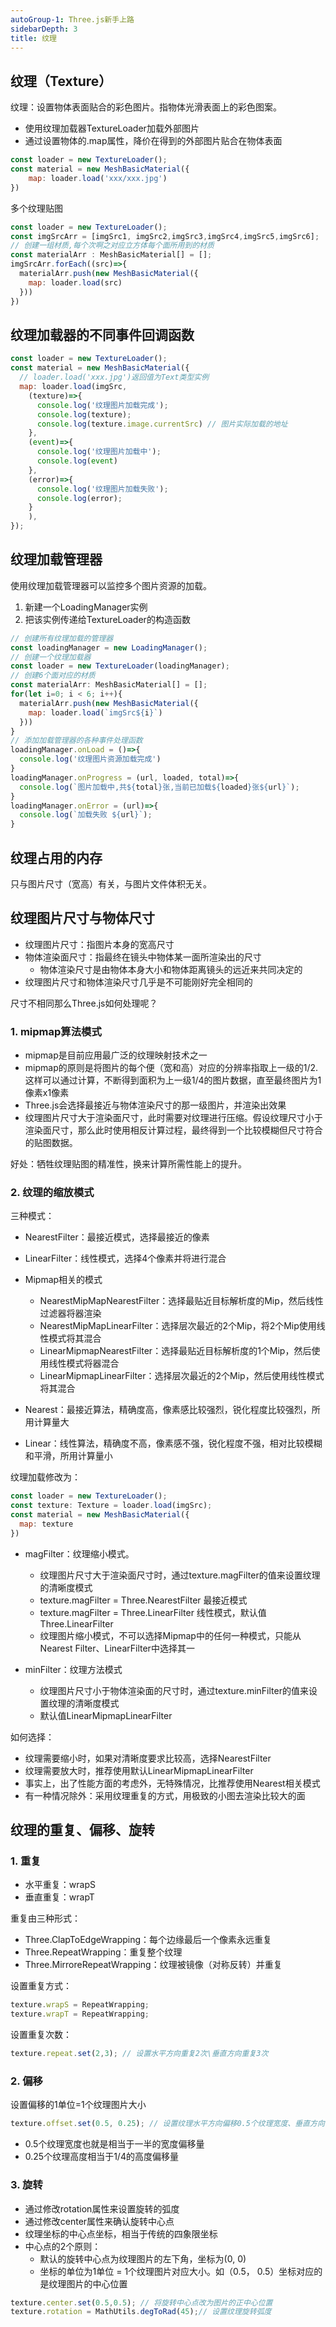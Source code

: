 ```yaml
---
autoGroup-1: Three.js新手上路
sidebarDepth: 3
title: 纹理
---
```


## 纹理（Texture）

纹理：设置物体表面贴合的彩色图片。指物体光滑表面上的彩色图案。
- 使用纹理加载器TextureLoader加载外部图片
- 通过设置物体的.map属性，降价在得到的外部图片贴合在物体表面

```javascript
const loader = new TextureLoader();
const material = new MeshBasicMaterial({
    map: loader.load('xxx/xxx.jpg')
})
```

多个纹理贴图

```javascript
const loader = new TextureLoader();
const imgSrcArr = [imgSrc1, imgSrc2,imgSrc3,imgSrc4,imgSrc5,imgSrc6];
// 创建一组材质,每个次啊之对应立方体每个面所用到的材质
const materialArr : MeshBasicMaterial[] = [];
imgSrcArr.forEach((src)=>{
  materialArr.push(new MeshBasicMaterial({
    map: loader.load(src)
  }))
})
```

## 纹理加载器的不同事件回调函数

```javascript
const loader = new TextureLoader();
const material = new MeshBasicMaterial({
  // loader.load('xxx.jpg')返回值为Text类型实例
  map: loader.load(imgSrc,
    (texture)=>{
      console.log('纹理图片加载完成');
      console.log(texture);
      console.log(texture.image.currentSrc) // 图片实际加载的地址
    },
    (event)=>{
      console.log('纹理图片加载中');
      console.log(event)
    },
    (error)=>{
      console.log('纹理图片加载失败');
      console.log(error);
    }
    ),
});
```

## 纹理加载管理器

使用纹理加载管理器可以监控多个图片资源的加载。

1. 新建一个LoadingManager实例
2. 把该实例传递给TextureLoader的构造函数

```javascript
// 创建所有纹理加载的管理器
const loadingManager = new LoadingManager();
// 创建一个纹理加载器
const loader = new TextureLoader(loadingManager);
// 创建6个面对应的材质
const materialArr: MeshBasicMaterial[] = [];
for(let i=0; i < 6; i++){
  materialArr.push(new MeshBasicMaterial({
    map: loader.load(`imgSrc${i}`)
  }))
}
// 添加加载管理器的各种事件处理函数
loadingManager.onLoad = ()=>{
  console.log('纹理图片资源加载完成')
}
loadingManager.onProgress = (url, loaded, total)=>{
  console.log(`图片加载中,共${total}张,当前已加载${loaded}张${url}`);
}
loadingManager.onError = (url)=>{
  console.log(`加载失败 ${url}`);
}
```

## 纹理占用的内存

只与图片尺寸（宽高）有关，与图片文件体积无关。

## 纹理图片尺寸与物体尺寸

- 纹理图片尺寸：指图片本身的宽高尺寸
- 物体渲染面尺寸：指最终在镜头中物体某一面所渲染出的尺寸
  - 物体渲染尺寸是由物体本身大小和物体距离镜头的远近来共同决定的
- 纹理图片尺寸和物体渲染尺寸几乎是不可能刚好完全相同的

尺寸不相同那么Three.js如何处理呢？

### 1. mipmap算法模式

- mipmap是目前应用最广泛的纹理映射技术之一
- mipmap的原则是将图片的每个便（宽和高）对应的分辨率指取上一级的1/2.这样可以通过计算，不断得到面积为上一级1/4的图片数据，直至最终图片为1像素x1像素
- Three.js会选择最接近与物体渲染尺寸的那一级图片，并渲染出效果
- 纹理图片尺寸大于渲染面尺寸，此时需要对纹理进行压缩。假设纹理尺寸小于渲染面尺寸，那么此时使用相反计算过程，最终得到一个比较模糊但尺寸符合的贴图数据。

好处：牺牲纹理贴图的精准性，换来计算所需性能上的提升。

### 2. 纹理的缩放模式

三种模式：
- NearestFilter：最接近模式，选择最接近的像素
- LinearFilter：线性模式，选择4个像素并将进行混合
- Mipmap相关的模式
  - NearestMipMapNearestFilter：选择最贴近目标解析度的Mip，然后线性过滤器将器渲染
  - NearestMipMapLinearFilter：选择层次最近的2个Mip，将2个Mip使用线性模式将其混合
  - LinearMipmapNearestFilter：选择最贴近目标解析度的1个Mip，然后使用线性模式将器混合
  - LinearMipmapLinearFilter：选择层次最近的2个Mip，然后使用线性模式将其混合

- Nearest：最接近算法，精确度高，像素感比较强烈，锐化程度比较强烈，所用计算量大
- Linear：线性算法，精确度不高，像素感不强，锐化程度不强，相对比较模糊和平滑，所用计算量小


纹理加载修改为：

```javascript
const loader = new TextureLoader();
const texture: Texture = loader.load(imgSrc);
const material = new MeshBasicMaterial({
  map: texture
})
```

- magFilter：纹理缩小模式。
  - 纹理图片尺寸大于渲染面尺寸时，通过texture.magFilter的值来设置纹理的清晰度模式
  - texture.magFilter = Three.NearestFilter 最接近模式
  - texture.magFilter = Three.LinearFilter 线性模式，默认值Three.LinearFilter
  - 纹理图片缩小模式，不可以选择Mipmap中的任何一种模式，只能从Nearest Filter、LinearFilter中选择其一

- minFilter：纹理方法模式
  - 纹理图片尺寸小于物体渲染面的尺寸时，通过texture.minFilter的值来设置纹理的清晰度模式
  - 默认值LinearMipmapLinearFilter

如何选择：
- 纹理需要缩小时，如果对清晰度要求比较高，选择NearestFilter
- 纹理需要放大时，推荐使用默认LinearMipmapLinearFilter
- 事实上，出了性能方面的考虑外，无特殊情况，比推荐使用Nearest相关模式
- 有一种情况除外：采用纹理重复的方式，用极致的小图去渲染比较大的面


## 纹理的重复、偏移、旋转

### 1. 重复

- 水平重复：wrapS
- 垂直重复：wrapT

重复由三种形式：
- Three.ClapToEdgeWrapping：每个边缘最后一个像素永远重复
- Three.RepeatWrapping：重复整个纹理
- Three.MirroreRepeatWrapping：纹理被镜像（对称反转）并重复

设置重复方式：

```javascript
texture.wrapS = RepeatWrapping;
texture.wrapT = RepeatWrapping;
```

设置重复次数：

```javascript
texture.repeat.set(2,3); // 设置水平方向重复2次\垂直方向重复3次
```

### 2. 偏移

设置偏移的1单位=1个纹理图片大小

```javascript
texture.offset.set(0.5, 0.25); // 设置纹理水平方向偏移0.5个纹理宽度、垂直方向偏移0.25个纹理宽度 
```

- 0.5个纹理宽度也就是相当于一半的宽度偏移量
- 0.25个纹理高度相当于1/4的高度偏移量

### 3. 旋转

- 通过修改rotation属性来设置旋转的弧度
- 通过修改center属性来确认旋转中心点
- 纹理坐标的中心点坐标，相当于传统的四象限坐标
- 中心点的2个原则：
  - 默认的旋转中心点为纹理图片的左下角，坐标为(0, 0)
  - 坐标的单位为1单位 = 1个纹理图片对应大小。如（0.5， 0.5）坐标对应的是纹理图片的中心位置

```javascript
texture.center.set(0.5,0.5); // 将旋转中心点改为图片的正中心位置
texture.rotation = MathUtils.degToRad(45);// 设置纹理旋转弧度
```






   
